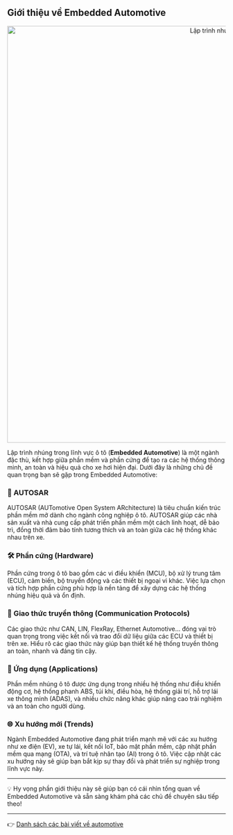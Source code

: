## Giới thiệu về Embedded Automotive

<p align="center">
  <img src="/automotive/assets/automotive.png" alt="Lập trình nhúng ô tô" style="width: 100vw" />
</p>

Lập trình nhúng trong lĩnh vực ô tô (**Embedded Automotive**) là một ngành đặc thù, kết hợp giữa phần mềm và phần cứng để tạo ra các hệ thống thông minh, an toàn và hiệu quả cho xe hơi hiện đại. Dưới đây là những chủ đề quan trọng bạn sẽ gặp trong Embedded Automotive:

### 🚗 AUTOSAR
AUTOSAR (AUTomotive Open System ARchitecture) là tiêu chuẩn kiến trúc phần mềm mở dành cho ngành công nghiệp ô tô. AUTOSAR giúp các nhà sản xuất và nhà cung cấp phát triển phần mềm một cách linh hoạt, dễ bảo trì, đồng thời đảm bảo tính tương thích và an toàn giữa các hệ thống khác nhau trên xe.

### 🛠️ Phần cứng (Hardware)
Phần cứng trong ô tô bao gồm các vi điều khiển (MCU), bộ xử lý trung tâm (ECU), cảm biến, bộ truyền động và các thiết bị ngoại vi khác. Việc lựa chọn và tích hợp phần cứng phù hợp là nền tảng để xây dựng các hệ thống nhúng hiệu quả và ổn định.

### 🔗 Giao thức truyền thông (Communication Protocols)
Các giao thức như CAN, LIN, FlexRay, Ethernet Automotive... đóng vai trò quan trọng trong việc kết nối và trao đổi dữ liệu giữa các ECU và thiết bị trên xe. Hiểu rõ các giao thức này giúp bạn thiết kế hệ thống truyền thông an toàn, nhanh và đáng tin cậy.

### 📱 Ứng dụng (Applications)
Phần mềm nhúng ô tô được ứng dụng trong nhiều hệ thống như điều khiển động cơ, hệ thống phanh ABS, túi khí, điều hòa, hệ thống giải trí, hỗ trợ lái xe thông minh (ADAS), và nhiều chức năng khác giúp nâng cao trải nghiệm và an toàn cho người dùng.

### 🌐 Xu hướng mới (Trends)
Ngành Embedded Automotive đang phát triển mạnh mẽ với các xu hướng như xe điện (EV), xe tự lái, kết nối IoT, bảo mật phần mềm, cập nhật phần mềm qua mạng (OTA), và trí tuệ nhân tạo (AI) trong ô tô. Việc cập nhật các xu hướng này sẽ giúp bạn bắt kịp sự thay đổi và phát triển sự nghiệp trong lĩnh vực này.

---

💡 Hy vọng phần giới thiệu này sẽ giúp bạn có cái nhìn tổng quan về Embedded Automotive và sẵn sàng khám phá các chủ đề chuyên sâu tiếp theo!

---

👉 [Danh sách các bài viết về automotive](/automotive/posts/)